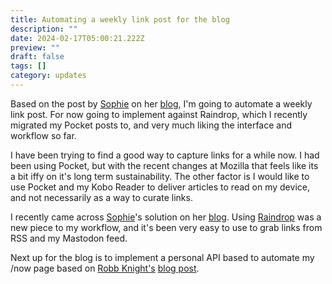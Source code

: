```yaml
---
title: Automating a weekly link post for the blog
description: ""
date: 2024-02-17T05:00:21.222Z
preview: ""
draft: false
tags: []
category: updates
---
```


Based on the post by [Sophie](https://social.lol/@sophie) on her [blog](https://localghost.dev/blog/automated-weekly-links-posts-with-raindrop-io-and-eleventy/), I'm going to automate a weekly link post. For now going to implement against Raindrop, which I recently migrated my Pocket posts to, and very much liking the interface and workflow so far.

<!-- excerpt -->

I have been trying to find a good way to capture links for a while now. I had been using Pocket, but with the recent changes at Mozilla that feels like its a bit iffy on it's long term sustainability. The other factor is I would like to use Pocket and my Kobo Reader to deliver articles to read on my device, and not necessarily as a way to curate links. 

I recently came across [Sophie](https://social.lol/@sophie)'s solution on her [blog](https://localghost.dev/blog/automated-weekly-links-posts-with-raindrop-io-and-eleventy/). Using [Raindrop](https://raindrop.io/) was a new piece to my workflow, and it's been very easy to use to grab links from RSS and my Mastodon feed.

Next up for the blog is to implement a personal API based to automate my /now page based on [Robb Knight's](https://robbknight.com/) [blog post](https://robbknight.com/2023/12/31/now-page-api.html).